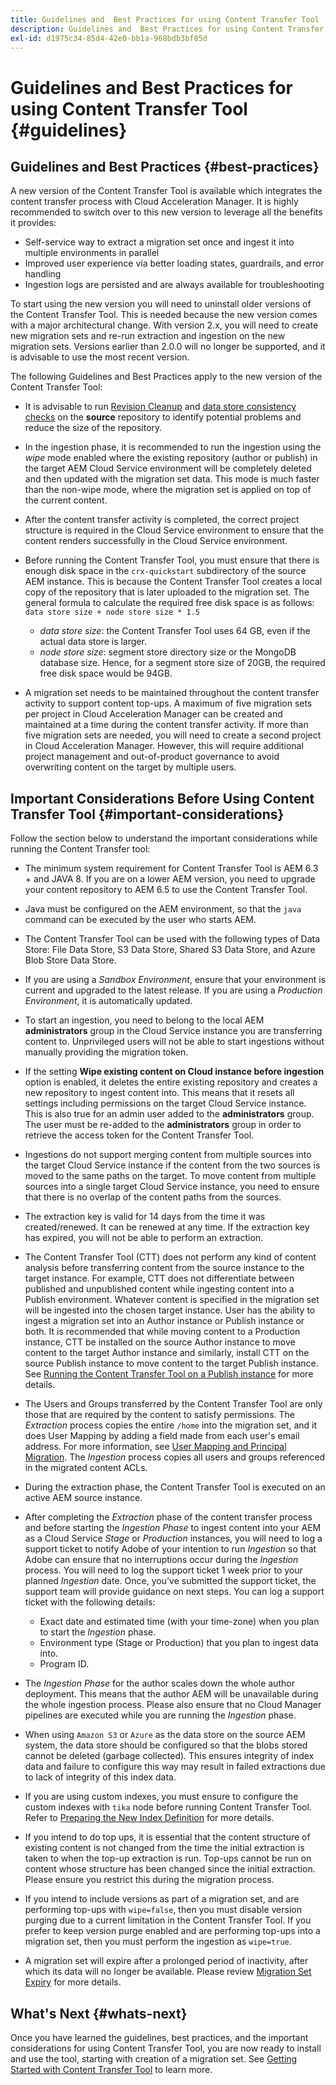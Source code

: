 ```yaml
---
title: Guidelines and  Best Practices for using Content Transfer Tool
description: Guidelines and  Best Practices for using Content Transfer Tool
exl-id: d1975c34-85d4-42e0-bb1a-968bdb3bf85d
---
```

# Guidelines and  Best Practices for using Content Transfer Tool {#guidelines}

## Guidelines and Best Practices {#best-practices}

<!-- Alexandru: hiding for now

>[!CONTEXTUALHELP]
>id="aemcloud_ctt_guidelines"
>title="Guidelines and Best Practices"
>abstract="Review guidelines and best practices to use the Content Transfer tool including revision cleanup tasks, Disk space considerations and more."
>additional-url="https://experienceleague.adobe.com/docs/experience-manager-cloud-service/content/migration-journey/cloud-migration/content-transfer-tool/getting-started-content-transfer-tool.html" text="Important Considerations for using Content Transfer Tool"
>additional-url="https://experienceleague.adobe.com/docs/experience-manager-cloud-service/content/migration-journey/cloud-migration/content-transfer-tool/user-mapping-and-migration.md#important-considerations" text="Important Considerations when Mapping and Migrating Users" 

-->

A new version of the Content Transfer Tool is available which integrates the content transfer process with Cloud Acceleration Manager. It is highly recommended to switch over to this new version to leverage all the benefits it provides:

* Self-service way to extract a migration set once and ingest it into multiple environments in parallel
* Improved user experience via better loading states, guardrails, and error handling 
* Ingestion logs are persisted and are always available for troubleshooting

To start using the new version you will need to uninstall older versions of the Content Transfer Tool. This is needed because the new version comes with a major architectural change. With version 2.x, you will need to create new migration sets and re-run extraction and ingestion on the new migration sets.
Versions earlier than 2.0.0 will no longer be supported, and it is advisable to use the most recent version.

The following Guidelines and Best Practices apply to the new version of the Content Transfer Tool:

* It is advisable to run [Revision Cleanup](https://experienceleague.adobe.com/docs/experience-manager-65/deploying/deploying/revision-cleanup.html) and [data store consistency checks](https://helpx.adobe.com/experience-manager/kb/How-to-run-a-datastore-consistency-check-via-oak-run-AEM.html) on the **source** repository to identify potential problems and reduce the size of the repository.

* In the ingestion phase, it is recommended to run the ingestion using the *wipe* mode enabled where the existing repository (author or publish) in the target AEM Cloud Service environment will be completely deleted and then updated with the migration set data. This mode is much faster than the non-wipe mode,  where the migration set is applied on top of the current content.

* After the content transfer activity is completed, the correct project structure is required in the Cloud Service environment to ensure that the content renders successfully in the Cloud Service environment.

* Before running the Content Transfer Tool, you must ensure that there is enough disk space in the `crx-quickstart` subdirectory of the source AEM instance. This is because the Content Transfer Tool creates a local copy of the repository that is later uploaded to the migration set. 
   The general formula to calculate the required free disk space is as follows:
   `data store size + node store size * 1.5`

     * *data store size*: the Content Transfer Tool uses 64 GB, even if the actual data store is larger.
     * *node store size*: segment store directory size or the MongoDB database size.
  Hence, for a segment store size of 20GB, the required free disk space would be 94GB.
  
* A migration set needs to be maintained throughout the content transfer activity to support content top-ups. A maximum of five  migration sets per project in Cloud Acceleration Manager can be created and maintained at a time during the content transfer activity. If more than five migration sets are needed, you will need to create a second project in Cloud Acceleration Manager. However, this will require additional project management and out-of-product governance to avoid overwriting content on the target by multiple users.

## Important Considerations Before Using Content Transfer Tool {#important-considerations}

Follow the section below to understand the important considerations while running the Content Transfer tool:

* The minimum system requirement for Content Transfer Tool is AEM 6.3 + and JAVA 8. If you are on a lower AEM version, you need to upgrade your content repository to AEM 6.5 to use the Content Transfer Tool.

* Java must be configured on the AEM environment, so that the `java` command can be executed by the user who starts AEM.

* The Content Transfer Tool can be used with the following types of Data Store: File Data Store, S3 Data Store, Shared S3 Data Store, and Azure Blob Store Data Store.

* If you are using a *Sandbox Environment*, ensure that your environment is current and upgraded to the latest release. If you are using a *Production Environment*, it is automatically updated.

* To start an ingestion, you need to belong to the local AEM **administrators** group in the Cloud Service instance you are transferring content to. Unprivileged users will not be able to start ingestions without manually providing the migration token.

* If the setting **Wipe existing content on Cloud instance before ingestion** option is enabled, it deletes the entire existing repository and creates a new repository to ingest content into. This means that it resets all settings including permissions on the target Cloud Service instance. This is also true for an admin user added to the **administrators** group. The user must be re-added to the **administrators** group in order to retrieve the access token for the Content Transfer Tool.

* Ingestions do not support merging content from multiple sources into the target Cloud Service instance if the content from the two sources is moved to the same paths on the target. To move content from multiple sources into a single target Cloud Service instance, you need to ensure that there is no overlap of the content paths from the sources.

* The extraction key is valid for 14 days from the time it was created/renewed. It can be renewed at any time. If the extraction key has expired, you will not be able to perform an extraction.

* The Content Transfer Tool (CTT) does not perform any kind of content analysis before transferring content from the source instance to the target instance. For example, CTT does not differentiate between published and unpublished content while ingesting content into a Publish environment. Whatever content is specified in the migration set will be ingested into the chosen target instance. User has the ability to ingest a migration set into an Author instance or Publish instance or both. It is recommended that while moving content to a Production instance, CTT be installed on the source Author instance to move content to the target Author instance and similarly, install CTT on the source Publish instance to move content to the target Publish instance. See [Running the Content Transfer Tool on a Publish instance](https://experienceleague.adobe.com/docs/experience-manager-cloud-service/content/migration-journey/cloud-migration/content-transfer-tool/getting-started-content-transfer-tool.html#running-tool) for more details.

* The Users and Groups transferred by the Content Transfer Tool are only those that are required by the content to satisfy permissions. The _Extraction_ process copies the entire `/home` into the migration set, and it does User Mapping by adding a field made from each user's email address. For more information, see [User Mapping and Principal Migration](/help/journey-migration/content-transfer-tool/using-content-transfer-tool/user-mapping-and-migration.md). The _Ingestion_ process copies all users and groups referenced in the migrated content ACLs.

* During the extraction phase, the Content Transfer Tool is executed on an active AEM source instance.

* After completing the *Extraction* phase of the content transfer process and before starting the *Ingestion Phase* to ingest content into your AEM as a Cloud Service *Stage* or *Production* instances, you will need to log a support ticket to notify Adobe of your intention to run *Ingestion* so that Adobe can ensure that no interruptions occur during the *Ingestion* process. You will need to log the support ticket 1 week prior to your planned *Ingestion* date. Once, you've submitted the support ticket, the support team will provide guidance on next steps. You can log a support ticket with the following details:

   * Exact date and estimated time (with your time-zone) when you plan to start the *Ingestion* phase. 
   * Environment type (Stage or Production) that you plan to ingest data into.
   * Program ID.

* The *Ingestion Phase* for the author scales down the whole author deployment. This means that the author AEM will be unavailable during the whole ingestion process. Please also ensure that no Cloud Manager pipelines are executed while you are running the *Ingestion* phase. 

* When using `Amazon S3` or `Azure` as the data store on the source AEM system, the data store should be configured so that the blobs stored cannot be deleted (garbage collected). This ensures integrity of index data and failure to configure this way may result in failed extractions due to lack of integrity of this index data.

* If you are using custom indexes, you must ensure to configure  the custom indexes with `tika` node before running Content Transfer Tool. Refer to [Preparing the New Index Definition](https://experienceleague.adobe.com/docs/experience-manager-cloud-service/operations/indexing.html#preparing-the-new-index-definition) for more details.

* If you intend to do top ups, it is essential that the content structure of existing content is not changed from the time the initial extraction is taken to when the top-up extraction is run. Top-ups cannot be run on content whose structure has been changed since the initial extraction. Please ensure you restrict this during the migration process.

* If you intend to include versions as part of a migration set, and are performing top-ups with `wipe=false`, then you must disable version purging due to a current limitation in the Content Transfer Tool. If you prefer to keep version purge enabled and are performing top-ups into a migration set, then you must perform the ingestion as `wipe=true`.

* A migration set will expire after a prolonged period of inactivity, after which its data will no longer be available. Please review [Migration Set Expiry](https://experienceleague.adobe.com/docs/experience-manager-cloud-service/content/migration-journey/cloud-migration/content-transfer-tool/overview-content-transfer-tool.html#migration-set-expiry) for more details.

## What's Next {#whats-next}

Once you have learned the guidelines, best practices, and the important considerations for using Content Transfer Tool, you are now ready to install and use the tool, starting with creation of a migration set. See [Getting Started with Content Transfer Tool](/help/journey-migration/content-transfer-tool/using-content-transfer-tool/getting-started-content-transfer-tool.md) to learn more.
